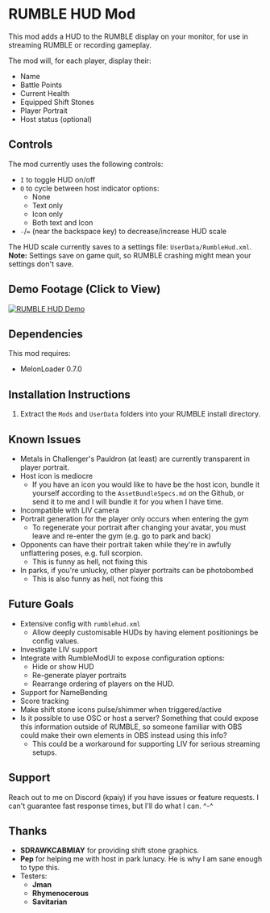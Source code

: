 # RUMBLE HUD Mod

This mod adds a HUD to the RUMBLE display on your monitor, for use in streaming
RUMBLE or recording gameplay.

The mod will, for each player, display their:
  - Name
  - Battle Points
  - Current Health
  - Equipped Shift Stones
  - Player Portrait
  - Host status (optional)

## Controls

The mod currently uses the following controls:
  - `I` to toggle HUD on/off
  - `O` to cycle between host indicator options:
    - None
    - Text only
    - Icon only
    - Both text and Icon
  - `-`/`=` (near the backspace key) to decrease/increase HUD scale

The HUD scale currently saves to a settings file: `UserData/RumbleHud.xml`.
**Note:** Settings save on game quit, so RUMBLE crashing might mean your 
settings don't save.

## Demo Footage (Click to View)

[![RUMBLE HUD Demo](https://img.youtube.com/vi/MW8i_r3l8gQ/0.jpg)](https://www.youtube.com/watch?v=MW8i_r3l8gQ)

## Dependencies

This mod requires:
 - MelonLoader 0.7.0

## Installation Instructions

1. Extract the `Mods` and `UserData` folders into your RUMBLE install directory.

## Known Issues

- Metals in Challenger's Pauldron (at least) are currently transparent in player portrait.
- Host icon is mediocre
  - If you have an icon you would like to have be the host icon, bundle it
      yourself according to the `AssetBundleSpecs.md` on the Github, or send it
      to me and I will bundle it for you when I have time.
- Incompatible with LIV camera
- Portrait generation for the player only occurs when entering the gym
  - To regenerate your portrait after changing your avatar, you must leave
      and re-enter the gym (e.g. go to park and back)
- Opponents can have their portrait taken while they're in awfully unflattering poses, e.g. full scorpion.
  - This is funny as hell, not fixing this
- In parks, if you're unlucky, other player portraits can be photobombed
  - This is also funny as hell, not fixing this

## Future Goals

- Extensive config with `rumblehud.xml`
  - Allow deeply customisable HUDs by having element positionings be config values.
- Investigate LIV support
- Integrate with RumbleModUI to expose configuration options:
  - Hide or show HUD
  - Re-generate player portraits
  - Rearrange ordering of players on the HUD.
- Support for NameBending
- Score tracking
- Make shift stone icons pulse/shimmer when triggered/active
- Is it possible to use OSC or host a server? Something that could expose this information outside of RUMBLE, so someone familiar with OBS could make their own elements in OBS instead using this info?
  - This could be a workaround for supporting LIV for serious streaming setups.

## Support

Reach out to me on Discord (kpaiy) if you have issues or feature requests.
I can't guarantee fast response times, but I'll do what I can. ^-^

## Thanks

- **SDRAWKCABMIAY** for providing shift stone graphics.
- **Pep** for helping me with host in park lunacy. He is why I am sane enough to type this.
- Testers:
  - **Jman**
  - **Rhymenocerous**
  - **Savitarian**
